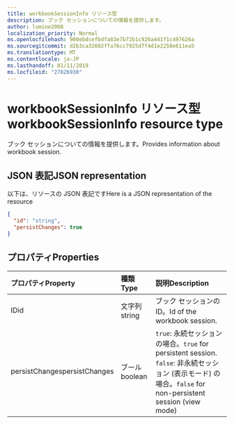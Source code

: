 ```yaml
---
title: workbookSessionInfo リソース型
description: ブック セッションについての情報を提供します。
author: lumine2008
localization_priority: Normal
ms.openlocfilehash: 900ebdcefbdfa83e7b72b1c926a441f1c497626a
ms.sourcegitcommit: d2b3ca32602ffa76cc7925d7f4d1e2258e611ea5
ms.translationtype: MT
ms.contentlocale: ja-JP
ms.lasthandoff: 01/11/2019
ms.locfileid: "27826930"
---
```

# <a name="workbooksessioninfo-resource-type"></a><span data-ttu-id="cf5af-103">workbookSessionInfo リソース型</span><span class="sxs-lookup"><span data-stu-id="cf5af-103">workbookSessionInfo resource type</span></span>

<span data-ttu-id="cf5af-104">ブック セッションについての情報を提供します。</span><span class="sxs-lookup"><span data-stu-id="cf5af-104">Provides information about workbook session.</span></span>


## <a name="json-representation"></a><span data-ttu-id="cf5af-105">JSON 表記</span><span class="sxs-lookup"><span data-stu-id="cf5af-105">JSON representation</span></span>

<span data-ttu-id="cf5af-106">以下は、リソースの JSON 表記です</span><span class="sxs-lookup"><span data-stu-id="cf5af-106">Here is a JSON representation of the resource</span></span>

<!-- {
  "blockType": "resource",
  "optionalProperties": [  ],
  "@odata.type": "microsoft.graph.workbookSessionInfo"
}-->

```json
{
  "id": "string",
  "persistChanges": true
}
```

## <a name="properties"></a><span data-ttu-id="cf5af-107">プロパティ</span><span class="sxs-lookup"><span data-stu-id="cf5af-107">Properties</span></span>

| <span data-ttu-id="cf5af-108">プロパティ</span><span class="sxs-lookup"><span data-stu-id="cf5af-108">Property</span></span> | <span data-ttu-id="cf5af-109">種類</span><span class="sxs-lookup"><span data-stu-id="cf5af-109">Type</span></span>  | <span data-ttu-id="cf5af-110">説明</span><span class="sxs-lookup"><span data-stu-id="cf5af-110">Description</span></span>                               |
|:---------|:------|:------------------------------------------|
| <span data-ttu-id="cf5af-111">ID</span><span class="sxs-lookup"><span data-stu-id="cf5af-111">id</span></span>  | <span data-ttu-id="cf5af-112">文字列</span><span class="sxs-lookup"><span data-stu-id="cf5af-112">string</span></span> | <span data-ttu-id="cf5af-113">ブック セッションの ID。</span><span class="sxs-lookup"><span data-stu-id="cf5af-113">Id of the workbook session.</span></span> |
| <span data-ttu-id="cf5af-114">persistChanges</span><span class="sxs-lookup"><span data-stu-id="cf5af-114">persistChanges</span></span> | <span data-ttu-id="cf5af-115">ブール</span><span class="sxs-lookup"><span data-stu-id="cf5af-115">boolean</span></span> |  <span data-ttu-id="cf5af-116">`true`: 永続セッションの場合。</span><span class="sxs-lookup"><span data-stu-id="cf5af-116">`true` for persistent session.</span></span> <span data-ttu-id="cf5af-117">`false`: 非永続セッション (表示モード) の場合。</span><span class="sxs-lookup"><span data-stu-id="cf5af-117">`false` for non-persistent session (view mode)</span></span> |

